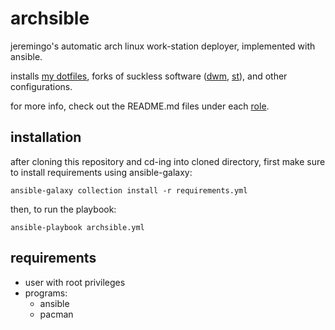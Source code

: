 # archsible

jeremingo's automatic arch linux work-station deployer, implemented with ansible.

installs [my dotfiles](https://github.com/jeremingo/dotfiles), forks of suckless software
([dwm](https://github.com/jeremingo/dwm), [st](https://github.com/jeremingo/st)),
and other configurations.

for more info, check out the README.md files under each [role](roles).

## installation

after cloning this repository and cd-ing into cloned directory,
first make sure to install requirements using ansible-galaxy:

```
ansible-galaxy collection install -r requirements.yml 
```

then, to run the playbook:

```
ansible-playbook archsible.yml
```


## requirements

- user with root privileges
- programs:
  - ansible
  - pacman
